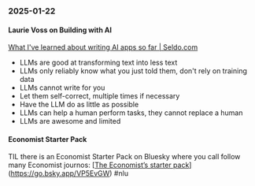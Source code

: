 ### 2025-01-22
#### Laurie Voss on Building with AI
[What I've learned about writing AI apps so far \| Seldo.com](https://seldo.com/posts/what-ive-learned-about-writing-ai-apps-so-far)

* LLMs are good at transforming text into less text
* LLMs only reliably know what you just told them, don't rely on training data
* LLMs cannot write for you
* Let them self-correct, multiple times if necessary
* Have the LLM do as little as possible
* LLMs can help a human perform tasks, they cannot replace a human
* LLMs are awesome and limited

#### Economist Starter Pack
TIL there is an Economist Starter Pack on Bluesky where you call follow many Economist journos: [[The Economist’s starter pack](https://bsky.app/profile/economist.com)](https://go.bsky.app/VP5EvGW) #nlu




